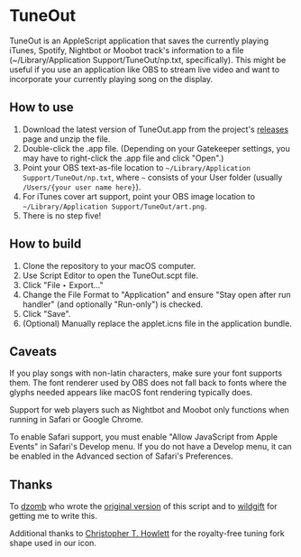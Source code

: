 # TuneOut

TuneOut is an AppleScript application that saves the currently playing iTunes, Spotify, Nightbot or Moobot track's information to a file (~/Library/Application Support/TuneOut/np.txt, specifically). This might be useful if you use an application like OBS to stream live video and want to incorporate your currently playing song on the display.

## How to use

1. Download the latest version of TuneOut.app from the project's [releases](http://github.com/wonaldson/tuneout/releases) page and unzip the file.
2. Double-click the .app file. (Depending on your Gatekeeper settings, you may have to right-click the .app file and click "Open".)
3. Point your OBS text-as-file location to `~/Library/Application Support/TuneOut/np.txt`, where `~` consists of your User folder (usually `/Users/{your user name here}`).
4. For iTunes cover art support, point your OBS image location to `~/Library/Application Support/TuneOut/art.png`.
5. There is no step five!

## How to build

1. Clone the repository to your macOS computer.
2. Use Script Editor to open the TuneOut.scpt file.
3. Click "File ‣ Export..."
4. Change the File Format to "Application" and ensure "Stay open after run handler" (and optionally "Run-only") is checked.
5. Click "Save".
6. (Optional) Manually replace the applet.icns file in the application bundle.

## Caveats

If you play songs with non-latin characters, make sure your font supports them. The font renderer used by OBS does not fall back to fonts where the glyphs needed appears like macOS font rendering typically does.

Support for web players such as Nightbot and Moobot only functions when running in Safari or Google Chrome.

To enable Safari support, you must enable "Allow JavaScript from Apple Events" in Safari's Develop menu. If you do not have a Develop menu, it can be enabled in the Advanced section of Safari's Preferences.

## Thanks

To [dzomb](https://github.com/dzomb) who wrote the [original version](https://github.com/dzomb/tuneout) of this script and to [wildgift](http://twitch.tv/wildgifticus) for getting me to write this.

Additional thanks to [Christopher T. Howlett](http://howlettstudios.com) for the royalty-free tuning fork shape used in our icon.
